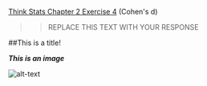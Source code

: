 [Think Stats Chapter 2 Exercise 4](http://greenteapress.com/thinkstats2/html/thinkstats2003.html#toc24) (Cohen's d)

>> REPLACE THIS TEXT WITH YOUR RESPONSE

##This is a title!

***This is an image***

![alt-text]('/home/williamcottrell72/ds/metis/metisgh/prework/dsp/img/Biased_Speed_Distribution.phg')
